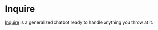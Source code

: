 # Inquire

[Inquire](https://inquire/run) is a generalized chatbot ready to handle anything you throw at it. 
